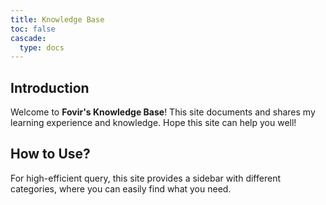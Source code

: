 ```yaml
---
title: Knowledge Base
toc: false
cascade:
  type: docs
---
```


## Introduction

Welcome to **Fovir's Knowledge Base**! This site documents and shares my learning experience and knowledge. Hope this site can help you well!

## How to Use?

For high-efficient query, this site provides a sidebar with different categories, where you can easily find what you need.
